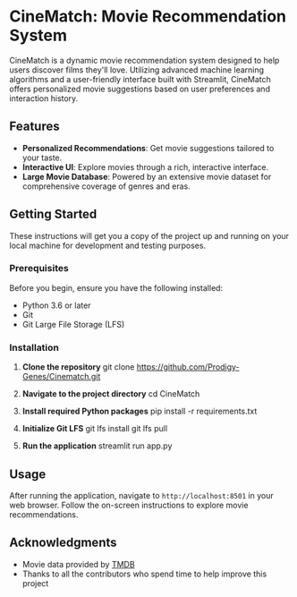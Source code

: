 # CineMatch: Movie Recommendation System

CineMatch is a dynamic movie recommendation system designed to help users discover films they'll love. Utilizing advanced machine learning algorithms and a user-friendly interface built with Streamlit, CineMatch offers personalized movie suggestions based on user preferences and interaction history.

## Features

- **Personalized Recommendations**: Get movie suggestions tailored to your taste.
- **Interactive UI**: Explore movies through a rich, interactive interface.
- **Large Movie Database**: Powered by an extensive movie dataset for comprehensive coverage of genres and eras.

## Getting Started

These instructions will get you a copy of the project up and running on your local machine for development and testing purposes.

### Prerequisites

Before you begin, ensure you have the following installed:
- Python 3.6 or later
- Git
- Git Large File Storage (LFS)

### Installation

1. **Clone the repository**
   git clone https://github.com/Prodigy-Genes/Cinematch.git

2. **Navigate to the project directory**
   cd CineMatch

3. **Install required Python packages**
   pip install -r requirements.txt

4. **Initialize Git LFS**
   git lfs install
   git lfs pull

5. **Run the application**
   streamlit run app.py


## Usage

After running the application, navigate to `http://localhost:8501` in your web browser. Follow the on-screen instructions to explore movie recommendations.


## Acknowledgments

- Movie data provided by [TMDB](https://www.themoviedb.org/)
- Thanks to all the contributors who spend time to help improve this project


   

